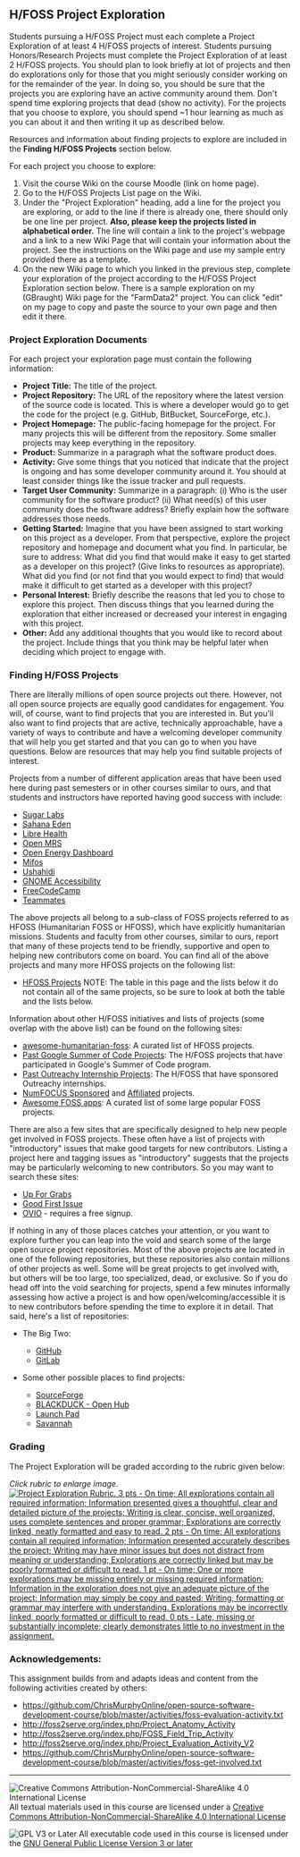 ## H/FOSS Project Exploration

Students pursuing a H/FOSS Project must each complete a Project Exploration of at least 4 H/FOSS projects of interest. Students pursuing Honors/Research Projects must complete the Project Exploration of at least 2 H/FOSS projects. You should plan to look briefly at lot of projects and then do explorations only for those that you might seriously consider working on for the remainder of the year. In doing so, you should be sure that the projects you are exploring have an active community around them.  Don't spend time exploring projects that dead (show no activity).  For the projects that you choose to explore, you should spend ~1 hour learning as much as you can about it and then writing it up as described below.

Resources and information about finding projects to explore are included in the **Finding H/FOSS Projects** section below.

For each project you choose to explore:
1. Visit the course Wiki on the course Moodle (link on home page).
2. Go to the H/FOSS Projects List page on the Wiki.
3. Under the "Project Exploration" heading, add a line for the project you are exploring, or add to the line if there is already one, there should only be one line per project. **Also, please keep the projects listed in alphabetical order.** The line will contain a link to the project's webpage and a link to a new Wiki Page that will contain your information about the project. See the instructions on the Wiki page and use my sample entry provided there as a template.
4. On the new Wiki page to which you linked in the previous step, complete your exploration of the project according to the H/FOSS Project Exploration section below. There is a sample exploration on my (GBraught) Wiki page for the "FarmData2" project. You can click "edit" on my page to copy and paste the source to your own page and then edit it there.

### Project Exploration Documents

For each project your exploration page must contain the following information:

- **Project Title:** The title of the project.
- **Project Repository:** The URL of the repository where the latest version of the source code is located. This is where a developer would go to get the code for the project (e.g. GitHub, BitBucket, SourceForge, etc.).
- **Project Homepage:** The public-facing homepage for the project. For many projects this will be different from the repository. Some smaller projects may keep everything in the repository.
- **Product:** Summarize in a paragraph what the software product does.
- **Activity:** Give some things that you noticed that indicate that the project is ongoing and has some developer community around it.  You should at least consider things like the issue tracker and pull requests.
- **Target User Community:** Summarize in a paragraph: (i) Who is the user community for the software product? (ii) What need(s) of this user community does the software address? Briefly explain how the software addresses those needs.
- **Getting Started:** Imagine that you have been assigned to start working on this project as a developer. From that perspective, explore the project repository and homepage and document what you find.  In particular, be sure to address:
What did you find that would make it easy to get started as a developer on this project? (Give links to resources as appropriate).
What did you find (or not find that you would expect to find) that would make it difficult to get started as a developer with this project?
- **Personal Interest:** Briefly describe the reasons that led you to chose to explore this project.  Then discuss things that you learned during the exploration that either increased or decreased your interest in engaging with this project.
- **Other:** Add any additional thoughts that you would like to record about the project.  Include things that you think may be helpful later when deciding which project to engage with.

### Finding H/FOSS Projects

There are literally millions of open source projects out there. However, not all open source projects are equally good candidates for engagement. You will, of course, want to find projects that you are interested in. But you'll also want to find projects that are active, technically approachable, have a variety of ways to contribute and have a welcoming developer community that will help you get started and that you can go to when you have questions. Below are resources that may help you find suitable projects of interest.

Projects from a number of different application areas that have been used here during past semesters or in other courses similar to ours, and that students and instructors have reported having good success with include:

- [Sugar Labs](https://www.sugarlabs.org/)
- [Sahana Eden](https://sahanafoundation.org/products/eden/)
- [Libre Health](https://librehealth.io/)
- [Open MRS](https://openmrs.org/)
- [Open Energy Dashboard](https://openenergydashboard.github.io/)
- [Mifos](https://mifos.org/)
- [Ushahidi](https://www.ushahidi.com/)
- [GNOME Accessibility](https://wiki.gnome.org/Accessibility)
- [FreeCodeCamp](https://www.freecodecamp.org/)
- [Teammates](https://teammatesv4.appspot.com/web/front/home)

The above projects all belong to a sub-class of FOSS projects referred to as HFOSS (Humanitarian FOSS or HFOSS), which have explicitly  humanitarian missions. Students and faculty from other courses, similar to ours, report that many of these projects tend to be friendly, supportive and open to helping new contributors come on board. You can find all of the above projects and many more HFOSS projects on the following list:

- [HFOSS Projects](http://www.foss2serve.org/index.php/HFOSS_Projects) NOTE: The table in this page and the lists below it do not contain all of the same projects, so be sure to look at both the table and the lists below.

Information about other H/FOSS initiatives and lists of projects (some overlap with the above list) can be found on the following sites:

<!--
Appears to be dead...

- At [The Humanitarian FOSS Project](http://hfoss.org/) and on its [Project Gallery](http://www.hfoss.org/index.php/project_gallery) page. (Note: May be dated).

https://wiki.openhatch.org/wiki/Easy_bugs_for_newcomers
-->

- [awesome-humanitarian-foss](https://hfoss.etica.ai/): A curated list of HFOSS projects.
- [Past Google Summer of Code Projects](https://summerofcode.withgoogle.com/archive): The H/FOSS projects that have participated in Google's Summer of Code program.
- [Past Outreachy Internship Projects](https://www.outreachy.org/past-projects/): The H/FOSS that have sponsored Outreachy internships.
- [NumFOCUS Sponsored](https://numfocus.org/sponsored-projects) and [Affiliated](https://numfocus.org/sponsored-projects) projects.
- [Awesome FOSS apps](https://github.com/DataDaoDe/awesome-foss-apps): A curated list of some large popular FOSS projects.

There are also a few sites that are specifically designed to help new people get involved in FOSS projects. These often have a list of projects with "introductory" issues that make good targets for new contributors. Listing a project here and tagging issues as "introductory" suggests that the projects may be particularly welcoming to new contributors. So you may want to search these sites:

- [Up For Grabs](https://up-for-grabs.net/#/)
- [Good First Issue](https://goodfirstissue.dev/)
- [OVIO](https://ovio.org/) - requires a free signup.

If nothing in any of those places catches your attention, or you want to explore further you can leap into the void and search some of the large open source project repositories. Most of the above projects are located in one of the following repositories, but these repositories also contain millions of other projects as well. Some will be great projects to get involved with, but others will be too large, too specialized, dead, or exclusive. So if you do head off into the void searching for projects, spend a few minutes informally assessing how active a project is and how open/welcoming/accessible it is to new contributors before spending the time to explore it in detail. That said, here's a list of repositories:

- The Big Two:
  - [GitHub](https://github.com/)
  - [GitLab](https://gitlab.com/explore)

- Some other possible places to find projects:
  - [SourceForge](https://sourceforge.net/)
  - [BLACKDUCK - Open Hub](https://www.openhub.net/explore/projects)
  - [Launch Pad](https://launchpad.net/)
  - [Savannah](http://savannah.gnu.org/)

### Grading

The Project Exploration will be graded according to the rubric given below:

_Click rubric to enlarge image._<br>
[![Project Exploration Rubric. 3 pts - On time; All explorations contain all required information;  Information presented gives a thoughtful, clear and detailed picture of the projects; Writing is clear, concise, well organized, uses complete sentences and proper grammar; Explorations are correctly linked, neatly formatted and easy to read. 2 pts - On time; All explorations contain all required information; Information presented accurately describes the project; Writing may have minor issues but does not distract from meaning or understanding; Explorations are correctly linked but may be poorly formatted or difficult to read. 1 pt - On time; One or more explorations may be missing entirely or missing required information; Information in the exploration does not give an adequate picture of the project; Information may simply be copy and pasted; Writing, formatting or grammar may interfere with understanding. Explorations may be incorrectly linked, poorly formatted or difficult to read. 0 pts - Late, missing or substantially incomplete; clearly demonstrates little to no investment in the assignment.](images/ProjectExploration-Rubric.jpg)](images/ProjectExploration-Rubric.jpg)

### Acknowledgements:

This assignment builds from and adapts ideas and content from the following activities created by others:

- https://github.com/ChrisMurphyOnline/open-source-software-development-course/blob/master/activities/foss-evaluation-activity.txt
- http://foss2serve.org/index.php/Project_Anatomy_Activity
- http://foss2serve.org/index.php/FOSS_Field_Trip_Activity
- http://foss2serve.org/index.php/Project_Evaluation_Activity_V2
- https://github.com/ChrisMurphyOnline/open-source-software-development-course/blob/master/activities/foss-get-involved.txt


---

![Creative Commons Attribution-NonCommercial-ShareAlike 4.0 International License](https://i.creativecommons.org/l/by-nc-sa/4.0/88x31.png "Creative Commons Attribution-NonCommercial-ShareAlike 4.0 International License") All textual materials used in this course are licensed under a [Creative Commons Attribution-NonCommercial-ShareAlike 4.0 International License](http://creativecommons.org/licenses/by-nc-sa/4.0/)

![GPL V3 or Later](https://www.gnu.org/graphics/gplv3-or-later-sm.png "GPL V3 or later") All executable code used in this course is licensed under the [GNU General Public License Version 3 or later](https://www.gnu.org/licenses/gpl.txt)
